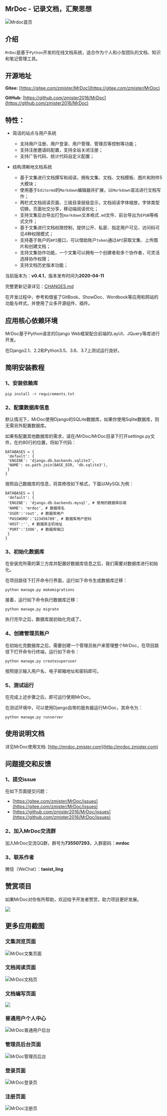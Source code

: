 ## MrDoc - 记录文档，汇聚思想

![Mrdoc首页](./captrue/mrdoc-index.png)

## 介绍

`MrDoc`是基于`Python`开发的在线文档系统，适合作为个人和小型团队的文档、知识和笔记管理工具。

## 开源地址

**Gitee:** [https://gitee.com/zmister/MrDoc](https://gitee.com/zmister/MrDoc)

**GitHub:** [https://github.com/zmister2016/MrDoc](https://github.com/zmister2016/MrDoc)

## 特性：

- 简洁的站点与用户系统
    - 支持用户注册、用户登录、用户管理、管理员等控制等功能；
    - 支持注册邀请码配置，支持全站关闭注册；
    - 支持广告代码、统计代码自定义配置；
    
- 结构清晰地文档系统
    - 基于文集进行文档撰写和阅读，拥有文集、文档、文档模板、图片和附件5大模块；
    - 使用基于`Editormd`的`Markdown`编辑器并扩展，以`Markdown`语法进行文档写作；
    - 两栏式文档阅读页面、三级目录层级显示，文档阅读字体缩放，字体类型切换，页面社交分享，移动端阅读优化；
    - 支持文集后台导出打包`markdown`文本格式`.md`文件、前台导出为`EPUB`等格式文件；
    - 基于文集进行文档权限控制，提供公开、私密、指定用户可见、访问码可见4种权限模式；
    - 支持基于账户的`API`接口，可以借助账户`token`通过`API`获取文集、上传图片和创建文档；
    - 支持文集协作功能，一个文集可以拥有一个创建者和多个协作者，可灵活选择协作权限；
    - 支持文档历史版本功能；

当前版本为：**v0.4.1**，版本发布时间为**2020-04-11**

完整更新记录详见：[CHANGES.md](./CHANGES.md)

在开发过程中，参考和借鉴了GitBook、ShowDoc、Wordbook等应用和网站的功能与样式，并使用了众多开源组件、插件。

## 应用核心依赖环境

MrDoc基于Python语言的Django Web框架配合前端的LayUI、JQuery等库进行开发。

在Django2.1、2.2和Python3.5、3.6、3.7上测试运行良好。

## 简明安装教程

### 1、安装依赖库
```
pip install -r requirements.txt
```

### 2、配置数据库信息

默认情况下，MrDoc使用Django的SQLite数据库，如果你使用Sqlite数据库，则无需另外配置数据库。

如果有配置其他数据库的需求，请在/MrDoc/MrDoc目录下打开settings.py文件，在约80行的位置，将如下代码：
```
DATABASES = {
 'default': {
 'ENGINE': 'django.db.backends.sqlite3',
 'NAME': os.path.join(BASE_DIR, 'db.sqlite3'),
 }
}
```
按照自己数据库的信息，将其修改如下格式，下面以MySQL为例：
```
DATABASES = {
 'default': {
 'ENGINE': 'django.db.backends.mysql', # 使用的数据库后端
 'NAME': 'mrdoc', # 数据库名
 'USER':'root', # 数据库用户
 'PASSWORD':'123456789', # 数据库用户密码
 'HOST':'', # 数据库主机地址
 'PORT':'3306', # 数据库端口
 }
}
```
### 3、初始化数据库

在安装完所需的第三方库并配置好数据库信息之后，我们需要对数据库进行初始化。

在项目路径下打开命令行界面，运行如下命令生成数据库迁移：
```
python manage.py makemigrations
```
接着，运行如下命令执行数据库迁移：
```
python manage.py migrate
```
执行完毕之后，数据库就初始化完成了。

### 4、创建管理员账户
在初始化完数据库之后，需要创建一个管理员账户来管理整个MrDoc，在项目路径下打开命令行终端，运行如下命令：
```
python manage.py createsuperuser
```
按照提示输入用户名、电子邮箱地址和密码即可。
### 5、测试运行
在完成上述步骤之后，即可运行使用MrDoc。

在测试环境中，可以使用Django自带的服务器运行MrDoc，其命令为：
```
python manage.py runserver
```

## 使用说明文档

详见MrDoc使用文档: [http://mrdoc.zmister.com](http://mrdoc.zmister.com)

## 问题提交和反馈

### 1、提交issue

在如下页面提交问题：

- [https://gitee.com/zmister/MrDoc/issues](https://gitee.com/zmister/MrDoc/issues)
- [https://github.com/zmister2016/MrDoc/issues](https://github.com/zmister2016/MrDoc/issues)

### 2、加入MrDoc交流群

加入MrDoc交流QQ群，群号为**735507293**，入群密码：**mrdoc**

### 3、联系作者

微信（WeChat）：**taoist_ling**

## 赞赏项目

如果MrDoc对你有所帮助，欢迎给予开发者赞赏，助力项目更好发展。

![](./captrue/mrdoc-zan.png)


## 更多应用截图

### 文集浏览页面
![MrDoc文集页面](./captrue/mrdoc-project-index.png)

### 文档阅读页面
![MrDoc文档页](./captrue/mrdoc-doc.png)

### 文档编写页面
![](./captrue/mrdoc-create-doc.png)

### 普通用户个人中心
![MrDoc普通用户后台](./captrue/mrdoc-manage-project.png)

### 管理员后台页面
![MrDoc管理员后台](./captrue/mrdoc-admin-register-code.png)

### 登录页面
![MrDoc登录页](./captrue/mrdoc-login.png)

### 注册页面
![MrDoc注册页](./captrue/mrdoc-register.png)

